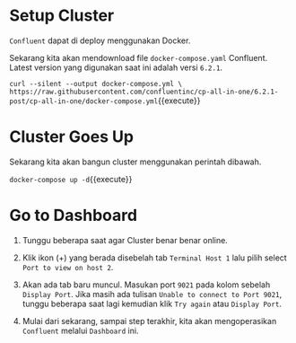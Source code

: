 <!-- # Install Docker Compose

Remove current `docker`

`rm /usr/bin/docker*`{{execute}}

Get `docker-compose`

`sudo curl -L "https://github.com/docker/compose/releases/download/1.29.2/docker-compose-$(uname -s)-$(uname -m)" -o /usr/local/bin/docker-compose`{{execute}}

Set permissions

`sudo chmod +x /usr/local/bin/docker-compose`{{execute}}

Link to `/usr/bin`

`sudo ln -s /usr/local/bin/docker-compose /usr/bin/docker-compose`{{execute}}

Verify `docker-compose` sudah terinstall

`docker-compose version`{{execute}} -->

# Setup Cluster

`Confluent` dapat di deploy menggunakan Docker.

Sekarang kita akan mendownload file `docker-compose.yaml` Confluent. Latest version yang digunakan saat ini adalah versi `6.2.1`.

`curl --silent --output docker-compose.yml \
  https://raw.githubusercontent.com/confluentinc/cp-all-in-one/6.2.1-post/cp-all-in-one/docker-compose.yml`{{execute}}

# Cluster Goes Up

Sekarang kita akan bangun cluster menggunakan perintah dibawah.

`docker-compose up -d`{{execute}}

# Go to Dashboard

1. Tunggu beberapa saat agar Cluster benar benar online. 

2. Klik ikon (+) yang berada disebelah tab `Terminal Host 1` lalu pilih select `Port to view on host 2`. 

3. Akan ada tab baru muncul. Masukan port `9021` pada kolom sebelah `Display Port`. Jika masih ada tulisan `Unable to connect to Port 9021`, tunggu beberapa saat lagi kemudian klik `Try again` atau `Display Port`.
   
3. Mulai dari sekarang, sampai step terakhir, kita akan mengoperasikan `Confluent` melalui `Dashboard` ini.